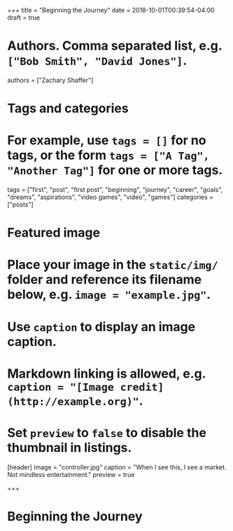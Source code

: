 +++
title = "Beginning the Journey"
date = 2018-10-01T00:39:54-04:00
draft = true

# Authors. Comma separated list, e.g. `["Bob Smith", "David Jones"]`.
authors = ["Zachary Shaffer"]

# Tags and categories
# For example, use `tags = []` for no tags, or the form `tags = ["A Tag", "Another Tag"]` for one or more tags.
tags = ["first", "post", "first post", "beginning", "journey", "career", "goals", "dreams", "aspirations", "video games", "video", "games"]
categories = ["posts"]

# Featured image
# Place your image in the `static/img/` folder and reference its filename below, e.g. `image = "example.jpg"`.
# Use `caption` to display an image caption.
#   Markdown linking is allowed, e.g. `caption = "[Image credit](http://example.org)"`.
# Set `preview` to `false` to disable the thumbnail in listings.
[header]
image = "controller.jpg"
caption = "When I see this, I see a market. Not mindless entertainment."
preview = true

+++

# Beginning the Journey
